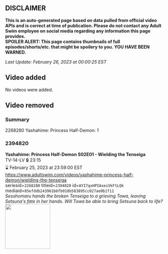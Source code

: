 ## DISCLAIMER
**This is an auto-generated page based on data pulled from official video APIs and is correct at time of publication. Please do not contact any Adult Swim employee on social media regarding any information this page provides.**  
**SPOILER ALERT: This page contains thumbnails of full episodes/shorts/etc. that might be spoilery to you. YOU HAVE BEEN WARNED.**  

_Last Update: February 26, 2023 at 00:00:25 EST_
## Video added
No videos were added.  
## Video removed
### Summary
2268280 Yashahime: Princess Half-Demon: 1  
### 2394820
**Yashahime: Princess Half-Demon S02E01 - Wielding the Tenseiga**  
TV-14-LV 🔒 23:15  
⌛ February 25, 2023 at 23:59:00 EST  
https://www.adultswim.com/videos/yashahime-princess-half-demon/wielding-the-tenseiga  
seriesid=`2268280` titleid=`2394820` id=`AYI7qxHPIAxeiVkFtLQk` mediaid=`85efddb243961b6fb018b583895cc027ae0b1f11`  
_Sesshomaru hands the broken Tenseiga to a grieving Towa, leaving Setsuna's fate in her hands. Will Towa be able to bring Setsuna back to life?_  
<a href="https://media.cdn.adultswim.com/uploads/20220726/thumbnails/2_22726140330-YashahimePrincessHalfDemon_201_WieldingTheTenseiga.png"><img src="https://media.cdn.adultswim.com/uploads/20220726/thumbnails/2_22726140330-YashahimePrincessHalfDemon_201_WieldingTheTenseiga.png" height="144px" /></a>
